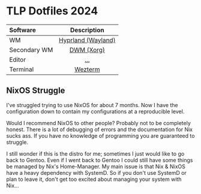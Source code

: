 # TLP Dotfiles 2024

| Software      | Description |
| :---          |    :----:   |
| WM               | [Hyprland (Wayland)](https://hyprland.org/)                         |
| Secondary WM     | [DWM (Xorg)](https://github.com/thelinuxpirate/sleepy-dwm)  |
| Editor           | [...](https://github.com/thelinuxpirate/sleepy-nvim)    |
| Terminal         | [Wezterm](https://sw.kovidgoyal.net/kitty/)                 |

## NixOS Struggle
I've struggled trying to use NixOS for about 7 months. 
Now I have the configuration down to contain my configurations at a reproducible level.

Would I recommend NixOS to other people? Probably not to be completely honest.
There is a lot of debugging of errors and the documentation for Nix sucks ass.
If you have no knowledge of programming you are guaranteed to struggle.

I still wonder if this is the distro for me; sometimes I just would like to go back to Gentoo.
Even if I went back to Gentoo I could still have some things be managed by Nix's Home-Manager.
My main issue is that Nix & NixOS have a heavy dependency with SystemD. So if you don't use SystemD
or plan to leave it, don't get too excited about managing your system with Nix...

